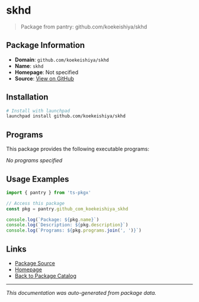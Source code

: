 # skhd

> Package from pantry: github.com/koekeishiya/skhd

## Package Information

- **Domain**: `github.com/koekeishiya/skhd`
- **Name**: `skhd`
- **Homepage**: Not specified
- **Source**: [View on GitHub](https://github.com/pkgxdev/pantry/tree/main/projects/github.com/koekeishiya/skhd/package.yml)

## Installation

```bash
# Install with launchpad
launchpad install github.com/koekeishiya/skhd
```

## Programs

This package provides the following executable programs:

*No programs specified*

## Usage Examples

```typescript
import { pantry } from 'ts-pkgx'

// Access this package
const pkg = pantry.github_com_koekeishiya_skhd

console.log(`Package: ${pkg.name}`)
console.log(`Description: ${pkg.description}`)
console.log(`Programs: ${pkg.programs.join(', ')}`)
```

## Links

- [Package Source](https://github.com/pkgxdev/pantry/tree/main/projects/github.com/koekeishiya/skhd/package.yml)
- [Homepage](#)
- [Back to Package Catalog](../package-catalog.md)

---

*This documentation was auto-generated from package data.*
